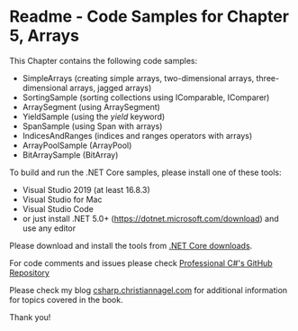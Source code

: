 # Readme - Code Samples for Chapter 5, Arrays

This Chapter contains the following code samples:

* SimpleArrays (creating simple arrays, two-dimensional arrays, three-dimensional arrays, jagged arrays)
* SortingSample (sorting collections using IComparable, IComparer)
* ArraySegment (using ArraySegment<T>)
* YieldSample (using the *yield* keyword)
* SpanSample (using Span with arrays)
* IndicesAndRanges (indices and ranges operators with arrays)
* ArrayPoolSample (ArrayPool)
* BitArraySample (BitArray)

To build and run the .NET Core samples, please install one of these tools:

* Visual Studio 2019 (at least 16.8.3)
* Visual Studio for Mac
* Visual Studio Code
* or just install .NET 5.0+ (https://dotnet.microsoft.com/download) and use any editor

Please download and install the tools from [.NET Core downloads](https://www.microsoft.com/net/core).
 
For code comments and issues please check [Professional C#'s GitHub Repository](https://github.com/ProfessionalCSharp/ProfessionalCSharp2021)

Please check my blog [csharp.christiannagel.com](https://csharp.christiannagel.com "csharp.christiannagel.com") for additional information for topics covered in the book.

Thank you!